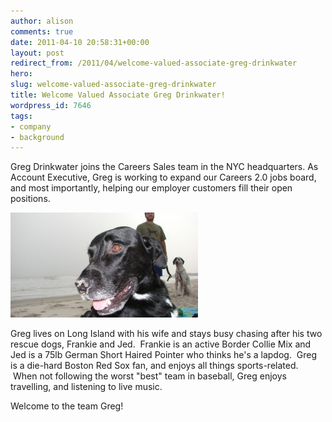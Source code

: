 ```yaml
---
author: alison
comments: true
date: 2011-04-10 20:58:31+00:00
layout: post
redirect_from: /2011/04/welcome-valued-associate-greg-drinkwater
hero: 
slug: welcome-valued-associate-greg-drinkwater
title: Welcome Valued Associate Greg Drinkwater!
wordpress_id: 7646
tags:
- company
- background
---
```


Greg Drinkwater joins the Careers Sales team in the NYC headquarters. As Account Executive, Greg is working to expand our Careers 2.0 jobs board, and most importantly, helping our employer customers fill their open positions.

[![](/images/wordpress/greg-pic-e1302191181924.jpg)](/images/wordpress/greg-pic.jpg)

Greg lives on Long Island with his wife and stays busy chasing after his two rescue dogs, Frankie and Jed.  Frankie is an active Border Collie Mix and Jed is a 75lb German Short Haired Pointer who thinks he's a lapdog.  Greg is a die-hard Boston Red Sox fan, and enjoys all things sports-related.  When not following the worst "best" team in baseball, Greg enjoys travelling, and listening to live music.

Welcome to the team Greg!
